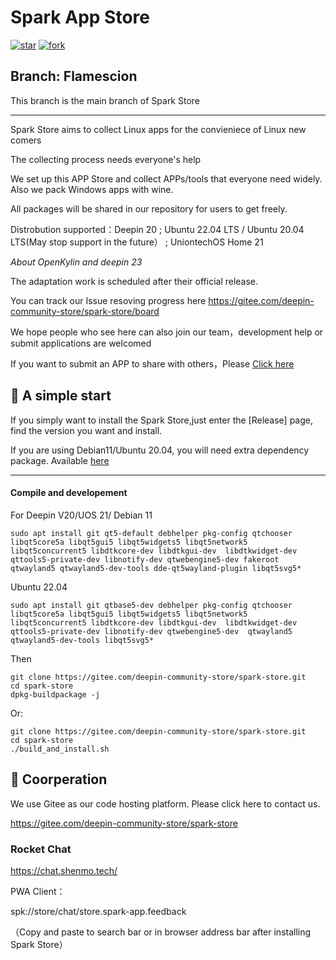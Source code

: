 #  Spark App Store
[![star](https://gitee.com/deepin-community-store/spark-store/badge/star.svg?theme=gvp)](https://gitee.com/deepin-community-store/spark-store/stargazers)  [![fork](https://gitee.com/deepin-community-store/spark-store/badge/fork.svg?theme=gvp)](https://gitee.com/deepin-community-store/spark-store/members)

## Branch: Flamescion

This branch is the main branch of Spark Store

---

Spark Store aims to collect Linux apps for the convieniece of Linux new comers

The collecting process needs everyone's help

We set up this APP Store and collect APPs/tools that everyone need widely. Also we pack Windows apps with wine. 

All packages will be shared in our repository for users to get freely. 

Distrobution supported：Deepin 20 ; Ubuntu 22.04 LTS / Ubuntu 20.04 LTS(May stop support in the future） ; UniontechOS Home 21

*About OpenKylin and deepin 23*

The adaptation work is scheduled after their official release.

You can track our Issue resoving progress here  https://gitee.com/deepin-community-store/spark-store/board


We hope people who see here can also join our team，development help or submit applications are welcomed

If you want to submit an APP to share with others，Please [Click here](https://upload.deepinos.org/index)


## 🙌 A simple start

If you simply want to install the Spark Store,just enter the  [Release] page, find the version you want and install.

If you are using Debian11/Ubuntu 20.04, you will need extra dependency package. Available [here](https://code.gitlink.org.cn/shenmo7192/spark-store-dependencies/raw/branch/master/spark-store-dependencies-kylin.zip)

---
#### Compile and developement


For Deepin V20/UOS 21/ Debian 11

```shell
sudo apt install git qt5-default debhelper pkg-config qtchooser libqt5core5a libqt5gui5 libqt5widgets5 libqt5network5 libqt5concurrent5 libdtkcore-dev libdtkgui-dev  libdtkwidget-dev qttools5-private-dev libnotify-dev qtwebengine5-dev fakeroot qtwayland5 qtwayland5-dev-tools dde-qt5wayland-plugin libqt5svg5*

```

Ubuntu 22.04
```shell
sudo apt install git qtbase5-dev debhelper pkg-config qtchooser libqt5core5a libqt5gui5 libqt5widgets5 libqt5network5 libqt5concurrent5 libdtkcore-dev libdtkgui-dev  libdtkwidget-dev qttools5-private-dev libnotify-dev qtwebengine5-dev  qtwayland5 qtwayland5-dev-tools libqt5svg5*

```

Then

```shell
git clone https://gitee.com/deepin-community-store/spark-store.git
cd spark-store
dpkg-buildpackage -j
```

Or:
```shell
git clone https://gitee.com/deepin-community-store/spark-store.git
cd spark-store
./build_and_install.sh
```



## 🚀 Coorperation

We use Gitee as our code hosting platform. Please click here to contact us. 

https://gitee.com/deepin-community-store/spark-store

### Rocket Chat

https://chat.shenmo.tech/

PWA Client：

spk://store/chat/store.spark-app.feedback

（Copy and paste to search bar or in browser address bar after installing Spark Store）
